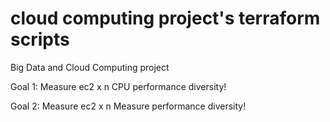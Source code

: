 # cloud computing project's terraform scripts
Big Data and Cloud Computing project

Goal 1: Measure ec2 x n CPU performance diversity!

Goal 2: Measure ec2 x n Measure performance diversity!
